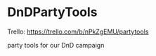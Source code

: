 # DnDPartyTools

Trello: https://trello.com/b/nPkZgEMU/partytools

party tools for our DnD campaign
